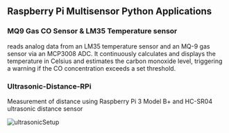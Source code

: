 ## Raspberry Pi Multisensor Python Applications


### MQ9 Gas CO Sensor & LM35 Temperature sensor

reads analog data from an LM35 temperature sensor and an MQ-9 gas sensor via an MCP3008 ADC. It continuously calculates and displays the temperature in Celsius and estimates the carbon monoxide level, triggering a warning if the CO concentration exceeds a set threshold.

### Ultrasonic-Distance-RPi

Measurement of distance using Raspberry Pi 3 Model B+ and HC-SR04 ultrasonic distance sensor

![ultrasonicSetup](https://user-images.githubusercontent.com/16199169/154834958-6d919eaf-1fdc-4275-a21b-d2950017c7c8.jpeg)
